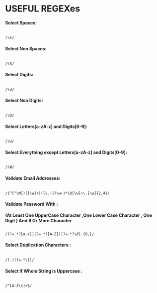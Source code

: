 # USEFUL REGEXes



#### Select Spaces:

```regex

/\s/
```


#### Select Non Spaces:

```regex

/\S/
```


#### Select Digits:

```regex

/\d/
```


#### Select Non Digits:

```regex

/\D/
```

#### Select Letters[a-zA-z] and Digits[0-9]:

```regex

/\w/
```


#### Select Everything except Letters[a-zA-z] and Digits[0-9]:

```regex

/\W/
```



#### Validate Email Addresses:

```regex

/(^[^\W])([\w]+|([\.-]?\w+)*)@[\w]+\.[\w]{2,4}/
```

#### Validate Password With :

**(At Least One UpperCase Character ,One Lower Case Character , One Digit ) And 8 Or More Character**

```regex

/(?=.*?[a-z])(?=.*?[A-Z])(?=.*?\d).{8,}/
```




#### Select Duplication Characters :


```regex

/(.)(?=.*\1)/
```


#### Select If Whole String is Uppercase :


```regex

/^[A-Z\s]+$/
```
